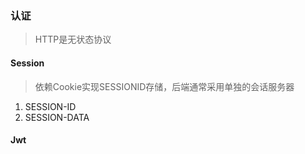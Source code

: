 ### 认证

> HTTP是无状态协议

#### Session

> 依赖Cookie实现SESSIONID存储，后端通常采用单独的会话服务器

1. SESSION-ID
2. SESSION-DATA

#### Jwt

